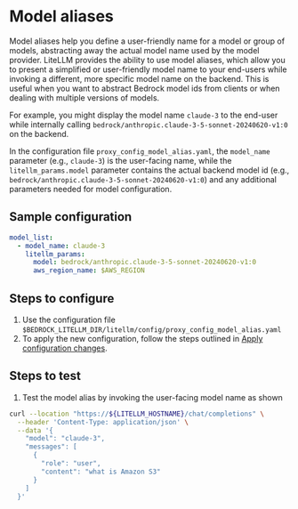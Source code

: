 # Model aliases

Model aliases help you define a user-friendly name for a model or group of models, abstracting away the actual model name used by the model provider. LiteLLM provides the ability to use model aliases, which allow you to present a simplified or user-friendly model name to your end-users while invoking a different, more specific model name on the backend. This is useful when you want to abstract Bedrock model ids from clients or when dealing with multiple versions of models.

For example, you might display the model name `claude-3` to the end-user while internally calling `bedrock/anthropic.claude-3-5-sonnet-20240620-v1:0` on the backend.

In the configuration file `proxy_config_model_alias.yaml`, the `model_name` parameter (e.g., `claude-3`) is the user-facing name, while the `litellm_params.model` parameter contains the actual backend model id (e.g., `bedrock/anthropic.claude-3-5-sonnet-20240620-v1:0`) and any additional parameters needed for model configuration.

## Sample configuration

```yaml
model_list:
  - model_name: claude-3
    litellm_params:
      model: bedrock/anthropic.claude-3-5-sonnet-20240620-v1:0
      aws_region_name: $AWS_REGION
```

## Steps to configure

1. Use the configuration file `$BEDROCK_LITELLM_DIR/litellm/config/proxy_config_model_alias.yaml`
1. To apply the new configuration, follow the steps outlined in [Apply configuration changes](./40-apply-config-changes.md).

## Steps to test
1. Test the model alias by invoking the user-facing model name as shown
```sh
curl --location "https://${LITELLM_HOSTNAME}/chat/completions" \
  --header 'Content-Type: application/json' \
  --data '{
    "model": "claude-3",
    "messages": [
      {
        "role": "user",
        "content": "what is Amazon S3"
      }
    ]
  }'
```
